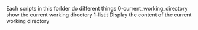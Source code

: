 Each scripts in this forlder do different things
0-current_working_directory show the current working directory
1-listit Display the content of the current working directory






